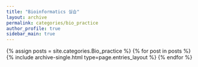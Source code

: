 ```yaml
---
title: "Bioinformatics 실습"
layout: archive
permalink: categories/bio_practice
author_profile: true
sidebar_main: true
---
```



{% assign posts = site.categories.Bio_practice %}
{% for post in posts %} {% include archive-single.html type=page.entries_layout %} {% endfor %}